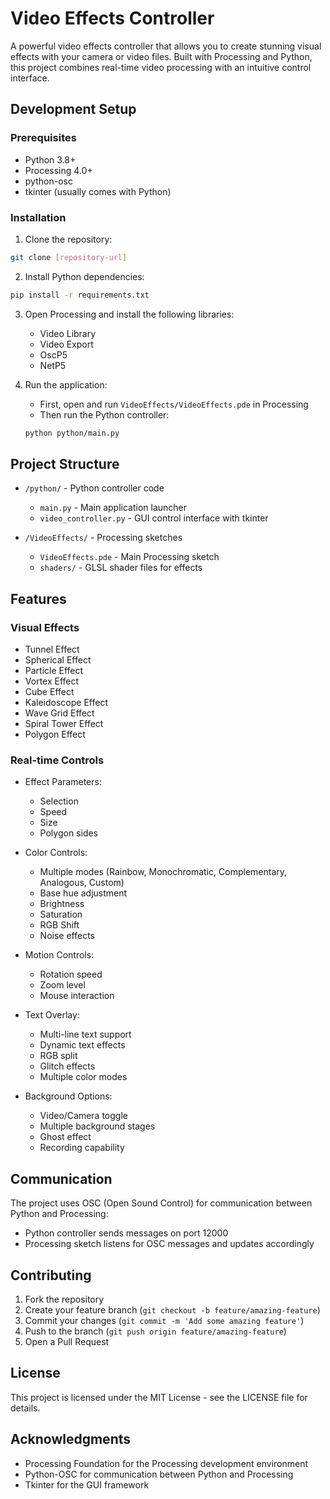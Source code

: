 # Video Effects Controller

A powerful video effects controller that allows you to create stunning visual effects with your camera or video files. Built with Processing and Python, this project combines real-time video processing with an intuitive control interface.

## Development Setup

### Prerequisites
- Python 3.8+
- Processing 4.0+
- python-osc
- tkinter (usually comes with Python)

### Installation

1. Clone the repository:
```bash
git clone [repository-url]
```

2. Install Python dependencies:
```bash
pip install -r requirements.txt
```

3. Open Processing and install the following libraries:
   - Video Library
   - Video Export
   - OscP5
   - NetP5

4. Run the application:
   - First, open and run `VideoEffects/VideoEffects.pde` in Processing
   - Then run the Python controller:
   ```bash
   python python/main.py
   ```

## Project Structure

- `/python/` - Python controller code
  - `main.py` - Main application launcher
  - `video_controller.py` - GUI control interface with tkinter

- `/VideoEffects/` - Processing sketches
  - `VideoEffects.pde` - Main Processing sketch
  - `shaders/` - GLSL shader files for effects

## Features

### Visual Effects
- Tunnel Effect
- Spherical Effect
- Particle Effect
- Vortex Effect
- Cube Effect
- Kaleidoscope Effect
- Wave Grid Effect
- Spiral Tower Effect
- Polygon Effect

### Real-time Controls
- Effect Parameters:
  - Selection
  - Speed
  - Size
  - Polygon sides
  
- Color Controls:
  - Multiple modes (Rainbow, Monochromatic, Complementary, Analogous, Custom)
  - Base hue adjustment
  - Brightness
  - Saturation
  - RGB Shift
  - Noise effects

- Motion Controls:
  - Rotation speed
  - Zoom level
  - Mouse interaction

- Text Overlay:
  - Multi-line text support
  - Dynamic text effects
  - RGB split
  - Glitch effects
  - Multiple color modes

- Background Options:
  - Video/Camera toggle
  - Multiple background stages
  - Ghost effect
  - Recording capability

## Communication

The project uses OSC (Open Sound Control) for communication between Python and Processing:
- Python controller sends messages on port 12000
- Processing sketch listens for OSC messages and updates accordingly

## Contributing

1. Fork the repository
2. Create your feature branch (`git checkout -b feature/amazing-feature`)
3. Commit your changes (`git commit -m 'Add some amazing feature'`)
4. Push to the branch (`git push origin feature/amazing-feature`)
5. Open a Pull Request

## License

This project is licensed under the MIT License - see the LICENSE file for details.

## Acknowledgments

- Processing Foundation for the Processing development environment
- Python-OSC for communication between Python and Processing
- Tkinter for the GUI framework 
